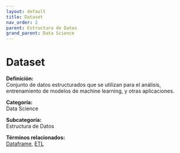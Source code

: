 ```yaml
---
layout: default
title: Dataset
nav_order: 2
parent: Estructura de Datos
grand_parent: Data Science
---
```


# Dataset

**Definición:**  
Conjunto de datos estructurados que se utilizan para el análisis, entrenamiento de modelos de machine learning, y otras aplicaciones.

**Categoría:**  
Data Science  

**Subcategoría:**  
Estructura de Datos

**Términos relacionados:**  
[Dataframe](https://maleniski.github.io/diccionario-angl-tec-mx/docs/data-science/estructura-de-datos/dataframe.html), [ETL](https://maleniski.github.io/diccionario-angl-tec-mx/docs/data-science/estructura-de-datos/etl.html)
